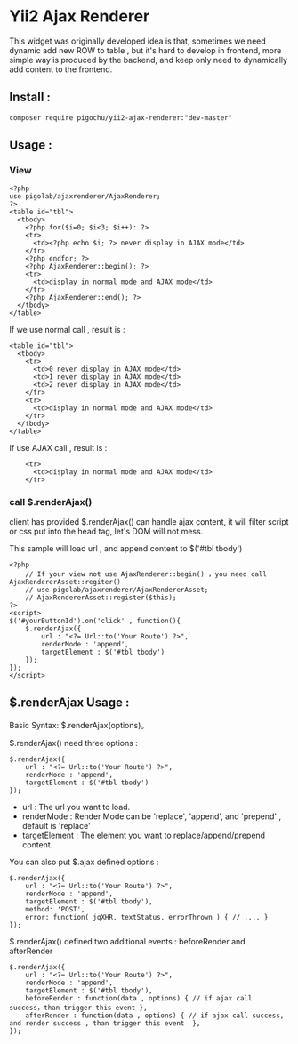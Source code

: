 Yii2 Ajax Renderer
==================

This widget was originally developed idea is that, sometimes we need dynamic add new ROW to table , but it's hard to develop in frontend, more simple way is produced by the backend, and keep only need to dynamically add content to the frontend.

Install :
---------

~~~
composer require pigochu/yii2-ajax-renderer:"dev-master"
~~~

Usage :
-------

### View  ###

~~~
<?php
use pigolab/ajaxrenderer/AjaxRenderer;
?>
<table id="tbl">
  <tbody>
    <?php for($i=0; $i<3; $i++): ?>
    <tr>
      <td><?php echo $i; ?> never display in AJAX mode</td>
    </tr>
    <?php endfor; ?>
    <?php AjaxRenderer::begin(); ?>
    <tr>
      <td>display in normal mode and AJAX mode</td>
    </tr>
    <?php AjaxRenderer::end(); ?>
  </tbody>
</table>
~~~

If we use normal call , result is :

~~~
<table id="tbl">
  <tbody>
    <tr>
      <td>0 never display in AJAX mode</td>
      <td>1 never display in AJAX mode</td>
      <td>2 never display in AJAX mode</td>
    </tr>
    <tr>
      <td>display in normal mode and AJAX mode</td>
    </tr>
  </tbody>
</table>
~~~

If use AJAX call , result is :

~~~
    <tr>
      <td>display in normal mode and AJAX mode</td>
    </tr>
~~~



### call $.renderAjax() ###

client has provided $.renderAjax() can handle ajax content, it will filter script or css put into the head tag, let's DOM will not mess.

This sample will load url , and append content to $('#tbl tbody')

~~~
<?php
    // If your view not use AjaxRenderer::begin() ，you need call AjaxRendererAsset::regiter()
    // use pigolab/ajaxrenderer/AjaxRendererAsset;
    // AjaxRendererAsset::register($this);
?>
<script>
$('#yourButtonId').on('click' , function(){
	$.renderAjax({
	    url : "<?= Url::to('Your Route') ?>",
	    renderMode : 'append',
	    targetElement : $('#tbl tbody')
	});
});
</script>
~~~



$.renderAjax Usage :
-------------------

Basic Syntax:  $.renderAjax(options)。 

$.renderAjax() need three options :

~~~
$.renderAjax({
    url : "<?= Url::to('Your Route') ?>",
    renderMode : 'append',
    targetElement : $('#tbl tbody')
});
~~~


- url : The url you want to load.
- renderMode : Render Mode can be 'replace', 'append', and 'prepend' , default is 'replace'
- targetElement : The element you want to replace/append/prepend content.


You can also put $.ajax defined options :
~~~
$.renderAjax({
    url : "<?= Url::to('Your Route') ?>",
    renderMode : 'append',
    targetElement : $('#tbl tbody'),
    method: 'POST',
    error: function( jqXHR, textStatus, errorThrown ) { // .... }
});
~~~

$.renderAjax() defined two additional events :  beforeRender and  afterRender 

~~~
$.renderAjax({
    url : "<?= Url::to('Your Route') ?>",
    renderMode : 'append',
    targetElement : $('#tbl tbody'),
    beforeRender : function(data , options) { // if ajax call success，than trigger this event },
    afterRender : function(data , options) { // if ajax call success, and render success , than trigger this event  },
});
~~~
